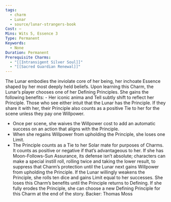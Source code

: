 ```yaml
---
tags:
  - charm
  - Lunar
  - source/lunar-strangers-book
Cost: —
Mins: Wits 5, Essence 3
Type: Permanent
Keywords:
  - None
Duration: Permanent
Prerequisite Charms:
  - "[[Intransigent Silver Soul]]"
  - "[[Sacred Guardian Renewal]]"
---
```

The Lunar embodies the inviolate core of her being, her inchoate Essence shaped by her most deeply held beliefs.
Upon learning this Charm, the Lunar’s player chooses one of her Defining Principles. She gains the following benefits:  - Her iconic anima and Tell subtly shift to reflect her Principle. Those who see either intuit that the Lunar has the Principle. If they share it with her, their Principle also counts as a positive Tie to her for the scene unless they pay one Willpower.
 - Once per scene, she waives the Willpower cost to add an automatic success on an action that aligns with the Principle.
 - When she regains Willpower from upholding the Principle, she loses one Limit.
 - The Principle counts as a Tie to her Solar mate for purposes of Charms. It counts as positive or negative if that’s advantageous to her. If she has Moon-Follows-Sun Assurance, its defense isn’t absolute; characters can make a special instill roll, rolling twice and taking the lower result, to suppress that Charm’s protection until the Lunar next gains Willpower from upholding the Principle.
If the Lunar willingly weakens the Principle, she rolls ten dice and gains Limit equal to her successes. She loses this Charm’s benefits until the Principle returns to Defining. If she fully erodes the Principle, she can choose a new Defining Principle for this Charm at the end of the story.
Backer: Thomas Moss
